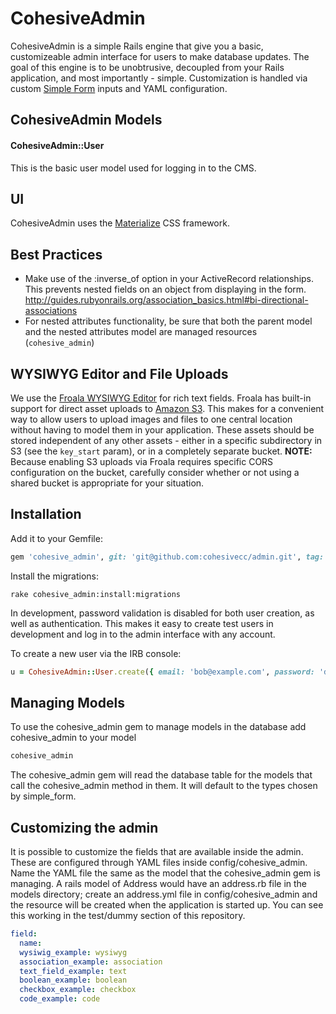 # CohesiveAdmin

CohesiveAdmin is a simple Rails engine that give you a basic, customizeable admin interface for users to make database updates. The goal of this engine is to be unobtrusive, decoupled from your Rails application, and most importantly - simple. Customization is handled via custom [Simple Form](https://github.com/plataformatec/simple_form) inputs and YAML configuration.

## CohesiveAdmin Models
#### CohesiveAdmin::User
This is the basic user model used for logging in to the CMS.

## UI
CohesiveAdmin uses the [Materialize](http://materializecss.com/) CSS framework.


## Best Practices
  * Make use of the :inverse_of option in your ActiveRecord relationships. This prevents nested fields on an object from displaying in the form. http://guides.rubyonrails.org/association_basics.html#bi-directional-associations
  * For nested attributes functionality, be sure that both the parent model and the nested attributes model are managed resources (`cohesive_admin`)

## WYSIWYG Editor and File Uploads
We use the [Froala WYSIWYG Editor](https://www.froala.com/wysiwyg-editor) for rich text fields. Froala has built-in support for direct asset uploads to [Amazon S3](https://aws.amazon.com/s3/). This makes for a convenient way to allow users to upload images and files to one central location without having to model them in your application. These assets should be stored independent of any other assets - either in a specific subdirectory in S3 (see the `key_start` param), or in a completely separate bucket. **NOTE:** Because enabling S3 uploads via Froala requires specific CORS configuration on the bucket, carefully consider whether or not using a shared bucket is appropriate for your situation.


## Installation
Add it to your Gemfile:

```ruby
gem 'cohesive_admin', git: 'git@github.com:cohesivecc/admin.git', tag: "<specific tag number here>"
```

Install the migrations:

```console
rake cohesive_admin:install:migrations
```

In development, password validation is disabled for both user creation, as well as authentication. This makes it easy to create test users in development and log in to the admin interface with any account.

To create a new user via the IRB console:

```ruby
u = CohesiveAdmin::User.create({ email: 'bob@example.com', password: 'doesNOTmatter', name: 'Admin User' })
```

## Managing Models

To use the cohesive_admin gem to manage models in the database add cohesive_admin to your model

```ruby
cohesive_admin
```

The cohesive_admin gem will read the database table for the models that call the cohesive_admin method in them.  It will default to the types chosen by simple_form.  

## Customizing the admin

It is possible to customize the fields that are available inside the admin.  These are configured through YAML files inside config/cohesive_admin. Name the YAML file the same as the model that the cohesive_admin gem is managing.  A rails model of Address would have an address.rb file in the models directory; create an address.yml file in config/cohesive_admin and the resource will be created when the application is started up.  You can see this working in the test/dummy section of this repository.

```yml
field:
  name:
  wysiwig_example: wysiwyg
  association_example: association
  text_field_example: text
  boolean_example: boolean
  checkbox_example: checkbox
  code_example: code
```
